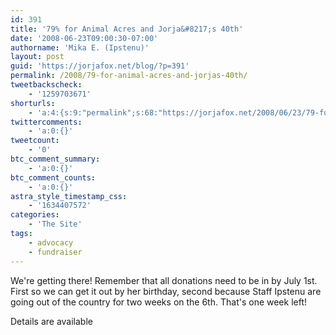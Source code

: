 ```yaml
---
id: 391
title: '79% for Animal Acres and Jorja&#8217;s 40th'
date: '2008-06-23T09:00:30-07:00'
authorname: 'Mika E. (Ipstenu)'
layout: post
guid: 'https://jorjafox.net/blog/?p=391'
permalink: /2008/79-for-animal-acres-and-jorjas-40th/
tweetbackscheck:
    - '1259703671'
shorturls:
    - 'a:4:{s:9:"permalink";s:68:"https://jorjafox.net/2008/06/23/79-for-animal-acres-and-jorjas-40th/";s:7:"tinyurl";s:25:"http://tinyurl.com/kj7fjy";s:4:"isgd";s:18:"http://is.gd/534CI";s:5:"bitly";s:20:"http://bit.ly/772MjH";}'
twittercomments:
    - 'a:0:{}'
tweetcount:
    - '0'
btc_comment_summary:
    - 'a:0:{}'
btc_comment_counts:
    - 'a:0:{}'
astra_style_timestamp_css:
    - '1634407572'
categories:
    - 'The Site'
tags:
    - advocacy
    - fundraiser
---
```


We're getting there! Remember that all donations need to be in by July 1st. First so we can get it out by her birthday, second because Staff Ipstenu are going out of the country for two weeks on the 6th. That's one week left!

Details are available

